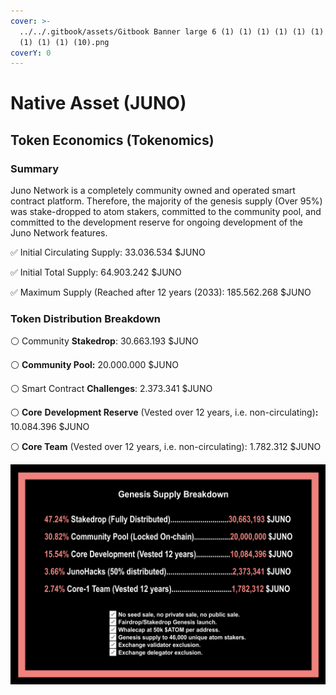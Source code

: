 ```yaml
---
cover: >-
  ../../.gitbook/assets/Gitbook Banner large 6 (1) (1) (1) (1) (1) (1) (1) (1)
  (1) (1) (1) (10).png
coverY: 0
---
```


# Native Asset (JUNO)

## **Token Economics (Tokenomics)**

### **Summary**

Juno Network is a completely community owned and operated smart contract platform. Therefore, the majority of the genesis supply (Over 95%) was stake-dropped to atom stakers, committed to the community pool, and committed to the development reserve for ongoing development of the Juno Network features.

✅ Initial Circulating Supply: 33.036.534 $JUNO

✅ Initial Total Supply: 64.903.242 $JUNO‌

✅ Maximum Supply (Reached after 12 years (2033): 185.562.268 $JUNO

### **Token Distribution Breakdown**

⚪️ Community **Stakedrop**: 30.663.193 $JUNO

⚪️ **Community Pool:** 20.000.000 $JUNO

⚪️ Smart Contract **Challenges**: 2.373.341 $JUNO

⚪️ **Core** **Development Reserve** (Vested over 12 years, i.e. non-circulating)**:** 10.084.396 $JUNO

⚪️ **Core Team** (Vested over 12 years, i.e. non-circulating): 1.782.312 $JUNO

![](<../../.gitbook/assets/image (14).png>)
